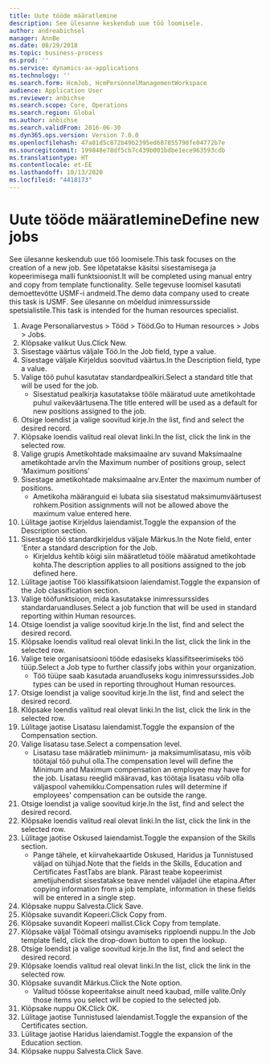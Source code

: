 ```yaml
---
title: Uute tööde määratlemine
description: See ülesanne keskendub uue töö loomisele.
author: andreabichsel
manager: AnnBe
ms.date: 08/29/2018
ms.topic: business-process
ms.prod: ''
ms.service: dynamics-ax-applications
ms.technology: ''
ms.search.form: HcmJob, HcmPersonnelManagementWorkspace
audience: Application User
ms.reviewer: anbichse
ms.search.scope: Core, Operations
ms.search.region: Global
ms.author: anbichse
ms.search.validFrom: 2016-06-30
ms.dyn365.ops.version: Version 7.0.0
ms.openlocfilehash: 47a81d5c872b49b2395ed687855798fe04772b7e
ms.sourcegitcommit: 199848e78df5cb7c439b001bdbe1ece963593cdb
ms.translationtype: HT
ms.contentlocale: et-EE
ms.lasthandoff: 10/13/2020
ms.locfileid: "4418173"
---
```

# <a name="define-new-jobs"></a><span data-ttu-id="83a1e-103">Uute tööde määratlemine</span><span class="sxs-lookup"><span data-stu-id="83a1e-103">Define new jobs</span></span>



<span data-ttu-id="83a1e-104">See ülesanne keskendub uue töö loomisele.</span><span class="sxs-lookup"><span data-stu-id="83a1e-104">This task focuses on the creation of a new job.</span></span> <span data-ttu-id="83a1e-105">See lõpetatakse käsitsi sisestamisega ja kopeerimisega malli funktsioonist.</span><span class="sxs-lookup"><span data-stu-id="83a1e-105">It will be completed using manual entry and copy from template functionality.</span></span> <span data-ttu-id="83a1e-106">Selle tegevuse loomisel kasutati demoettevõtte USMF-i andmeid.</span><span class="sxs-lookup"><span data-stu-id="83a1e-106">The demo data company used to create this task is USMF.</span></span> <span data-ttu-id="83a1e-107">See ülesanne on mõeldud inimressursside spetsialistile.</span><span class="sxs-lookup"><span data-stu-id="83a1e-107">This task is intended for the human resources specialist.</span></span>

1. <span data-ttu-id="83a1e-108">Avage Personaliarvestus > Tööd > Tööd.</span><span class="sxs-lookup"><span data-stu-id="83a1e-108">Go to Human resources > Jobs > Jobs.</span></span>
2. <span data-ttu-id="83a1e-109">Klõpsake valikut Uus.</span><span class="sxs-lookup"><span data-stu-id="83a1e-109">Click New.</span></span>
3. <span data-ttu-id="83a1e-110">Sisestage väärtus väljale Töö.</span><span class="sxs-lookup"><span data-stu-id="83a1e-110">In the Job field, type a value.</span></span>
4. <span data-ttu-id="83a1e-111">Sisestage väljale Kirjeldus soovitud väärtus.</span><span class="sxs-lookup"><span data-stu-id="83a1e-111">In the Description field, type a value.</span></span>
5. <span data-ttu-id="83a1e-112">Valige töö puhul kasutatav standardpealkiri.</span><span class="sxs-lookup"><span data-stu-id="83a1e-112">Select a standard title that will be used for the job.</span></span> 
    * <span data-ttu-id="83a1e-113">Sisestatud pealkirja kasutatakse tööle määratud uute ametikohtade puhul vaikeväärtusena.</span><span class="sxs-lookup"><span data-stu-id="83a1e-113">The title entered will be used as a default for new positions assigned to the job.</span></span>  
6. <span data-ttu-id="83a1e-114">Otsige loendist ja valige soovitud kirje.</span><span class="sxs-lookup"><span data-stu-id="83a1e-114">In the list, find and select the desired record.</span></span>
7. <span data-ttu-id="83a1e-115">Klõpsake loendis valitud real olevat linki.</span><span class="sxs-lookup"><span data-stu-id="83a1e-115">In the list, click the link in the selected row.</span></span>
8. <span data-ttu-id="83a1e-116">Valige grupis Ametikohtade maksimaalne arv suvand Maksimaalne ametikohtade arv</span><span class="sxs-lookup"><span data-stu-id="83a1e-116">In the Maximum number of positions group, select 'Maximum positions'</span></span>
9. <span data-ttu-id="83a1e-117">Sisestage ametikohtade maksimaalne arv.</span><span class="sxs-lookup"><span data-stu-id="83a1e-117">Enter the maximum number of positions.</span></span> 
    * <span data-ttu-id="83a1e-118">Ametikoha määranguid ei lubata siia sisestatud maksimumväärtusest rohkem.</span><span class="sxs-lookup"><span data-stu-id="83a1e-118">Position assignments will not be allowed above the maximum value entered here.</span></span>  
10. <span data-ttu-id="83a1e-119">Lülitage jaotise Kirjeldus laiendamist.</span><span class="sxs-lookup"><span data-stu-id="83a1e-119">Toggle the expansion of the Description section.</span></span>
11. <span data-ttu-id="83a1e-120">Sisestage töö standardkirjeldus väljale Märkus.</span><span class="sxs-lookup"><span data-stu-id="83a1e-120">In the Note field, enter 'Enter a standard description for the Job.</span></span>
    * <span data-ttu-id="83a1e-121">Kirjeldus kehtib kõigi siin määratletud tööle määratud ametikohtade kohta.</span><span class="sxs-lookup"><span data-stu-id="83a1e-121">The description applies to all positions assigned to the job defined here.</span></span>  
12. <span data-ttu-id="83a1e-122">Lülitage jaotise Töö klassifikatsioon laiendamist.</span><span class="sxs-lookup"><span data-stu-id="83a1e-122">Toggle the expansion of the Job classification section.</span></span>
13. <span data-ttu-id="83a1e-123">Valige tööfunktsioon, mida kasutatakse inimressurssides standardaruandluses.</span><span class="sxs-lookup"><span data-stu-id="83a1e-123">Select a job function that will be used in standard reporting within Human resources.</span></span>
14. <span data-ttu-id="83a1e-124">Otsige loendist ja valige soovitud kirje.</span><span class="sxs-lookup"><span data-stu-id="83a1e-124">In the list, find and select the desired record.</span></span>
15. <span data-ttu-id="83a1e-125">Klõpsake loendis valitud real olevat linki.</span><span class="sxs-lookup"><span data-stu-id="83a1e-125">In the list, click the link in the selected row.</span></span>
16. <span data-ttu-id="83a1e-126">Valige teie organisatsiooni tööde edasiseks klassifitseerimiseks töö tüüp.</span><span class="sxs-lookup"><span data-stu-id="83a1e-126">Select a Job type to further classify jobs within your organization.</span></span> 
    * <span data-ttu-id="83a1e-127">Töö tüüpe saab kasutada aruandluseks kogu inimressurssides.</span><span class="sxs-lookup"><span data-stu-id="83a1e-127">Job types can be used in reporting throughout Human resources.</span></span>  
17. <span data-ttu-id="83a1e-128">Otsige loendist ja valige soovitud kirje.</span><span class="sxs-lookup"><span data-stu-id="83a1e-128">In the list, find and select the desired record.</span></span>
18. <span data-ttu-id="83a1e-129">Klõpsake loendis valitud real olevat linki.</span><span class="sxs-lookup"><span data-stu-id="83a1e-129">In the list, click the link in the selected row.</span></span>
19. <span data-ttu-id="83a1e-130">Lülitage jaotise Lisatasu laiendamist.</span><span class="sxs-lookup"><span data-stu-id="83a1e-130">Toggle the expansion of the Compensation section.</span></span>
20. <span data-ttu-id="83a1e-131">Valige lisatasu tase.</span><span class="sxs-lookup"><span data-stu-id="83a1e-131">Select a compensation level.</span></span>
    * <span data-ttu-id="83a1e-132">Lisatasu tase määratleb miinimum- ja maksimumlisatasu, mis võib töötajal töö puhul olla.</span><span class="sxs-lookup"><span data-stu-id="83a1e-132">The compensation level will define the Minimum and Maximum compensation an employee may have for the job.</span></span> <span data-ttu-id="83a1e-133">Lisatasu reeglid määravad, kas töötaja lisatasu võib olla väljaspool vahemikku.</span><span class="sxs-lookup"><span data-stu-id="83a1e-133">Compensation rules will determine if employees' compensation can be outside the range.</span></span>  
21. <span data-ttu-id="83a1e-134">Otsige loendist ja valige soovitud kirje.</span><span class="sxs-lookup"><span data-stu-id="83a1e-134">In the list, find and select the desired record.</span></span>
22. <span data-ttu-id="83a1e-135">Klõpsake loendis valitud real olevat linki.</span><span class="sxs-lookup"><span data-stu-id="83a1e-135">In the list, click the link in the selected row.</span></span>
23. <span data-ttu-id="83a1e-136">Lülitage jaotise Oskused laiendamist.</span><span class="sxs-lookup"><span data-stu-id="83a1e-136">Toggle the expansion of the Skills section.</span></span>
    * <span data-ttu-id="83a1e-137">Pange tähele, et kiirvahekaartide Oskused, Haridus ja Tunnistused väljad on tühjad.</span><span class="sxs-lookup"><span data-stu-id="83a1e-137">Note that the fields in the Skills, Education and Certificates FastTabs are blank.</span></span> <span data-ttu-id="83a1e-138">Pärast teabe kopeerimist ametijuhendist sisestatakse teave nendel väljadel ühe etapina.</span><span class="sxs-lookup"><span data-stu-id="83a1e-138">After copying information from a job template, information in these fields will be entered in a single step.</span></span>   
24. <span data-ttu-id="83a1e-139">Klõpsake nuppu Salvesta.</span><span class="sxs-lookup"><span data-stu-id="83a1e-139">Click Save.</span></span>
25. <span data-ttu-id="83a1e-140">Klõpsake suvandit Kopeeri.</span><span class="sxs-lookup"><span data-stu-id="83a1e-140">Click Copy from.</span></span>
26. <span data-ttu-id="83a1e-141">Klõpsake suvandit Kopeeri mallist.</span><span class="sxs-lookup"><span data-stu-id="83a1e-141">Click Copy from template.</span></span>
27. <span data-ttu-id="83a1e-142">Klõpsake väljal Töömall otsingu avamiseks ripploendi nuppu.</span><span class="sxs-lookup"><span data-stu-id="83a1e-142">In the Job template field, click the drop-down button to open the lookup.</span></span>
28. <span data-ttu-id="83a1e-143">Otsige loendist ja valige soovitud kirje.</span><span class="sxs-lookup"><span data-stu-id="83a1e-143">In the list, find and select the desired record.</span></span>
29. <span data-ttu-id="83a1e-144">Klõpsake loendis valitud real olevat linki.</span><span class="sxs-lookup"><span data-stu-id="83a1e-144">In the list, click the link in the selected row.</span></span>
30. <span data-ttu-id="83a1e-145">Klõpsake suvandit Märkus.</span><span class="sxs-lookup"><span data-stu-id="83a1e-145">Click the Note option.</span></span>
    * <span data-ttu-id="83a1e-146">Valitud töösse kopeeritakse ainult need kaubad, mille valite.</span><span class="sxs-lookup"><span data-stu-id="83a1e-146">Only those items you select will be copied to the selected job.</span></span>    
31. <span data-ttu-id="83a1e-147">Klõpsake nuppu OK.</span><span class="sxs-lookup"><span data-stu-id="83a1e-147">Click OK.</span></span>
32. <span data-ttu-id="83a1e-148">Lülitage jaotise Tunnistused laiendamist.</span><span class="sxs-lookup"><span data-stu-id="83a1e-148">Toggle the expansion of the Certificates section.</span></span>
33. <span data-ttu-id="83a1e-149">Lülitage jaotise Haridus laiendamist.</span><span class="sxs-lookup"><span data-stu-id="83a1e-149">Toggle the expansion of the Education section.</span></span>
34. <span data-ttu-id="83a1e-150">Klõpsake nuppu Salvesta.</span><span class="sxs-lookup"><span data-stu-id="83a1e-150">Click Save.</span></span>

